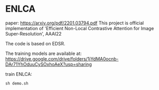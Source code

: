 # ENLCA
paper: https://arxiv.org/pdf/2201.03794.pdf
This project is official implementation of 'Efficient Non-Local Contrastive Attention for Image Super-Resolution', AAAI22

The code is based on EDSR.

The training models are available at: 
https://drive.google.com/drive/folders/1jYdMA0ocnb-DAr71YhOduuCySOxhoAeX?usp=sharing

train ENLCA:

   ```
   sh demo.sh
   ```

